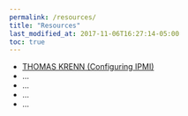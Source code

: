 ```yaml
---
permalink: /resources/
title: "Resources"
last_modified_at: 2017-11-06T16:27:14-05:00
toc: true
---
```


* [THOMAS KRENN (Configuring IPMI)](https://www.thomas-krenn.com/en/wiki/Configuring_IPMI_under_Linux_using_ipmitool)
* ...
* ...
* ...
* ...


